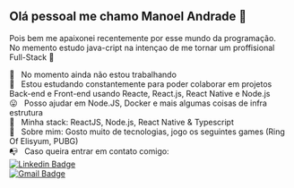 ## Olá pessoal me chamo Manoel Andrade 👋

Pois bem me apaixonei recentemente por esse mundo da programação.<br/>
No memento estudo java-cript na intençao de me tornar um proffisional Full-Stack 🤩

 :rocket:  &nbsp; No momento ainda não estou trabalhando
 <br/> 🙁 &nbsp; Estou estudando constantemente para poder colaborar em projetos Back-end e Front-end usando Reacte, React.js, React Native e Node.js
 <br/> 😛 &nbsp; Posso ajudar em Node.JS, Docker e mais algumas coisas de infra estrutura
 <br/> 🥰 &nbsp; Minha stack: ReactJS, Node.js, React Native & Typescript
 <br/> 💬  &nbsp; Sobre mim: Gosto muito de tecnologias, jogo os seguintes games (Ring Of Elisyum, PUBG)
 <br/> :mailbox_with_no_mail: &nbsp; Caso queira entrar em contato comigo:<br/>
 [![Linkedin Badge](https://img.shields.io/badge/-ManoelAndrade-blue?style=flat-square&logo=Linkedin&logoColor=white&link=https://www.linkedin.com/in/manoel-neto-a4b3b21b2/)](https://www.linkedin.com/in/manoel-neto-a4b3b21b2/)<br/>
[![Gmail Badge](https://img.shields.io/badge/-maguserv@gmail.com-c14438?style=flat-square&logo=Gmail&logoColor=white&link=mailto:maguserv@gmail.com)](mailto:maguserv@gmail.com)
